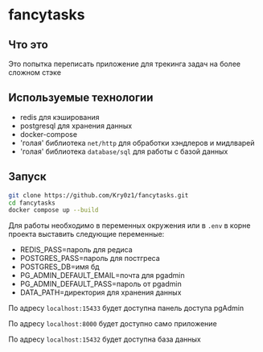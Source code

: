 # fancytasks

## Что это
Это попытка переписать приложение для трекинга задач на более сложном стэке

## Используемые технологии
 - redis для кэширования
 - postgresql для хранения данных
 - docker-compose
 - 'голая' библиотека `net/http` для обработки хэндлеров и мидлварей
 - 'голая' библиотека `database/sql` для работы с базой данных

## Запуск
```bash
git clone https://github.com/Kry0z1/fancytasks.git
cd fancytasks
docker compose up --build
```

Для работы необходимо в переменных окружения или в `.env` в корне проекта выставить следующие переменные:
 - REDIS_PASS=пароль для редиса 
 - POSTGRES_PASS=пароль для постгреса
 - POSTGRES_DB=имя бд
 - PG_ADMIN_DEFAULT_EMAIL=почта для pgadmin
 - PG_ADMIN_DEFAULT_PASS=пароль от pgadmin
 - DATA_PATH=директория для хранения данных

По адресу `localhost:15433` будет доступна панель доступа pgAdmin

По адресу `localhost:8000` будет доступно само приложение

По адресу `localhost:15432` будет доступна база данных